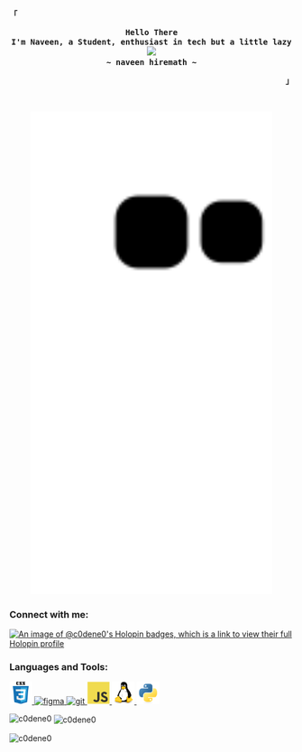<!-- START -->



<!-- Profile -->
<p align="left"><strong><samp>「</samp></strong></p>
  <p align="center">
    <samp>
      <b>
         Hello There
      <br>    
         I'm Naveen, a Student, enthusiast in tech but a little lazy
      </b>
      <br>
         <image src="https://readme-typing-svg.herokuapp.com?font=JetBrainsMono+Nerd+Font&size=14&pause=1000&color=7A95C9&center=true&width=435&lines=Enjoy+to+the+fullest.">
      <br>
      <b>
         ~ naveen hiremath ~
      </b>    </samp>
        

  </p>
<p align="right"><strong><samp>」</samp></strong></p>
<br>

<!-- contribution snake -->
<p align="center">
    <img alt="contribution snake" width="85%" src="https://raw.githubusercontent.com/1amSimp1e/1amSimp1e/544749532955a2438af7a7934a17731aa0ea1b43/github-contribution-grid-snake.svg" />
</p>
<h3 align="left">Connect with me:</h3>
<p align="left">
</p>

[![An image of @c0dene0's Holopin badges, which is a link to view their full Holopin profile](https://holopin.me/c0dene0)](https://holopin.io/@c0dene0)
<h3 align="left">Languages and Tools:</h3>
<p align="left"> <a href="https://www.w3schools.com/css/" target="_blank" rel="noreferrer"> <img src="https://raw.githubusercontent.com/devicons/devicon/master/icons/css3/css3-original-wordmark.svg" alt="css3" width="40" height="40"/> </a> <a href="https://www.figma.com/" target="_blank" rel="noreferrer"> <img src="https://www.vectorlogo.zone/logos/figma/figma-icon.svg" alt="figma" width="40" height="40"/> </a> <a href="https://git-scm.com/" target="_blank" rel="noreferrer"> <img src="https://www.vectorlogo.zone/logos/git-scm/git-scm-icon.svg" alt="git" width="40" height="40"/> </a> <a href="https://developer.mozilla.org/en-US/docs/Web/JavaScript" target="_blank" rel="noreferrer"> <img src="https://raw.githubusercontent.com/devicons/devicon/master/icons/javascript/javascript-original.svg" alt="javascript" width="40" height="40"/> </a> <a href="https://www.linux.org/" target="_blank" rel="noreferrer"> <img src="https://raw.githubusercontent.com/devicons/devicon/master/icons/linux/linux-original.svg" alt="linux" width="40" height="40"/> </a> <a href="https://www.python.org" target="_blank" rel="noreferrer"> <img src="https://raw.githubusercontent.com/devicons/devicon/master/icons/python/python-original.svg" alt="python" width="40" height="40"/> </a> </p>

<p><img align="left" src="https://github-readme-stats.vercel.app/api/top-langs?username=c0dene0&show_icons=true&locale=en&layout=compact" alt="c0dene0" /></p>

<p>&nbsp;<img align="center" src="https://github-readme-stats.vercel.app/api?username=c0dene0&show_icons=true&locale=en" alt="c0dene0" /></p>

<p><img align="center" src="https://github-readme-streak-stats.herokuapp.com/?user=c0dene0&" alt="c0dene0" /></p>
